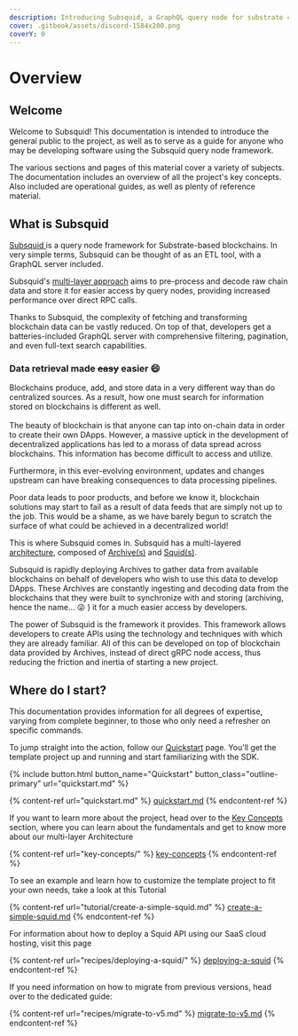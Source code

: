 ```yaml
---
description: Introducing Subsquid, a GraphQL query node for substrate chains.
cover: .gitbook/assets/discord-1584x200.png
coverY: 0
---
```


# Overview

## Welcome

Welcome to Subsquid! This documentation is intended to introduce the general public to the project, as well as to serve as a guide for anyone who may be developing software using the Subsquid query node framework.

The various sections and pages of this material cover a variety of subjects. The documentation includes an overview of all the project's key concepts. Also included are operational guides, as well as plenty of reference material.

## What is Subsquid

[Subsquid ](https://subsquid.io)is a query node framework for Substrate-based blockchains. In very simple terms, Subsquid can be thought of as an ETL tool, with a GraphQL server included.

Subsquid's [multi-layer approach](key-concepts/architecture.md) aims to pre-process and decode raw chain data and store it for easier access by query nodes, providing increased performance over direct RPC calls.

Thanks to Subsquid, the complexity of fetching and transforming blockchain data can be vastly reduced. On top of that, developers get a batteries-included GraphQL server with comprehensive filtering, pagination, and even full-text search capabilities.

### Data retrieval made ~~easy~~ easier :smile:

Blockchains produce, add, and store data in a very different way than do centralized sources. As a result, how one must search for information stored on blockchains is different as well.\
\
The beauty of blockchain is that anyone can tap into on-chain data in order to create their own DApps. However, a massive uptick in the development of decentralized applications has led to a morass of data spread across blockchains. This information has become difficult to access and utilize.

Furthermore, in this ever-evolving environment, updates and changes upstream can have breaking consequences to data processing pipelines.

Poor data leads to poor products, and before we know it, blockchain solutions may start to fail as a result of data feeds that are simply not up to the job. This would be a shame, as we have barely begun to scratch the surface of what could be achieved in a decentralized world!

This is where Subsquid comes in. Subsquid has a multi-layered [architecture](key-concepts/architecture.md), composed of [Archive(s)](key-concepts/architecture.md#squid-archive) and [Squid(s)](key-concepts/architecture.md#squid).

Subsquid is rapidly deploying Archives to gather data from available blockchains on behalf of developers who wish to use this data to develop DApps. These Archives are constantly ingesting and decoding data from the blockchains that they were built to synchronize with and storing (archiving, hence the name... 😜 ) it for a much easier access by developers.

The power of Subsquid is the framework it provides. This framework allows developers to create APIs using the technology and techniques with which they are already familiar. All of this can be developed on top of blockchain data provided by Archives, instead of direct gRPC node access, thus reducing the friction and inertia of starting a new project.

## Where do I start?

This documentation provides information for all degrees of expertise, varying from complete beginner, to those who only need a refresher on specific commands.

To jump straight into the action, follow our [Quickstart](quickstart.md) page. You'll get the template project up and running and start familiarizing with the SDK.

{% include button.html button_name="Quickstart" button_class="outline-primary" url="quickstart.md" %}

{% content-ref url="quickstart.md" %}
[quickstart.md](quickstart.md)
{% endcontent-ref %}

If you want to learn more about the project, head over to the [Key Concepts](key-concepts/) section, where you can learn about the fundamentals and get to know more about our multi-layer Architecture

{% content-ref url="key-concepts/" %}
[key-concepts](key-concepts/)
{% endcontent-ref %}

To see an example and learn how to customize the template project to fit your own needs, take a look at this Tutorial

{% content-ref url="tutorial/create-a-simple-squid.md" %}
[create-a-simple-squid.md](tutorial/create-a-simple-squid.md)
{% endcontent-ref %}

For information about how to deploy a Squid API using our SaaS cloud hosting, visit this page

{% content-ref url="recipes/deploying-a-squid/" %}
[deploying-a-squid](recipes/deploying-a-squid/)
{% endcontent-ref %}

If you need information on how to migrate from previous versions, head over to the dedicated guide:

{% content-ref url="recipes/migrate-to-v5.md" %}
[migrate-to-v5.md](recipes/migrate-to-v5.md)
{% endcontent-ref %}
